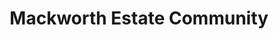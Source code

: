 ---
title: "Mackworth Estate Community"
url: /derby/mackworth-estate-community/
shop: Lebensmittel
---